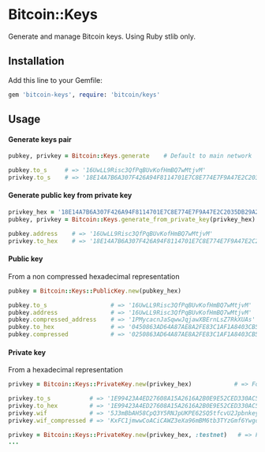 # Bitcoin::Keys

Generate and manage Bitcoin keys. Using Ruby stlib only.

## Installation

Add this line to your Gemfile:

```ruby
gem 'bitcoin-keys', require: 'bitcoin/keys'
```

## Usage

#### Generate keys pair

```ruby
pubkey, privkey = Bitcoin::Keys.generate    # Default to main network

pubkey.to_s     # => '16UwLL9Risc3QfPqBUvKofHmBQ7wMtjvM'
privkey.to_s    # => '18E14A7B6A307F426A94F8114701E7C8E774E7F9A47E2C2035DB29A206321725'
```

#### Generate public key from private key

```ruby
privkey_hex = '18E14A7B6A307F426A94F8114701E7C8E774E7F9A47E2C2035DB29A206321725'
pubkey, privkey = Bitcoin::Keys.generate_from_private_key(privkey_hex)   # Default to main network

pubkey.address    # => '16UwLL9Risc3QfPqBUvKofHmBQ7wMtjvM'
privkey.to_hex    # => '18E14A7B6A307F426A94F8114701E7C8E774E7F9A47E2C2035DB29A206321725'
```

#### Public key

From a non compressed hexadecimal representation
```ruby
pubkey = Bitcoin::Keys::PublicKey.new(pubkey_hex)

pubkey.to_s                  # => '16UwLL9Risc3QfPqBUvKofHmBQ7wMtjvM'
pubkey.address               # => '16UwLL9Risc3QfPqBUvKofHmBQ7wMtjvM'
pubkey.compressed_address    # => '1PMycacnJaSqwwJqjawXBErnLsZ7RkXUAs'
pubkey.to_hex                # => '0450863AD64A87AE8A2FE83C1AF1A8403CB53F53E486D8511DAD8A04887E5B23522CD4702...'
pubkey.compressed            # => '0250863AD64A87AE8A2FE83C1AF1A8403CB53F53E486D8511DAD8A04887E5B2352'
```

#### Private key

From a hexadecimal representation
```ruby
privkey = Bitcoin::Keys::PrivateKey.new(privkey_hex)            # => For mainnet

privkey.to_s           # => '1E99423A4ED27608A15A2616A2B0E9E52CED330AC530EDCC32C8FFC6A526AEDD'
privkey.to_hex         # => '1E99423A4ED27608A15A2616A2B0E9E52CED330AC530EDCC32C8FFC6A526AEDD'
privkey.wif            # => '5J3mBbAH58CpQ3Y5RNJpUKPE62SQ5tfcvU2JpbnkeyhfsYB1Jcn'
privkey.wif_compressed # => 'KxFC1jmwwCoACiCAWZ3eXa96mBM6tb3TYzGmf6YwgdGWZgawvrtJ'

privkey = Bitcoin::Keys::PrivateKey.new(privkey_hex, :testnet)   # => For testnet
...
```

